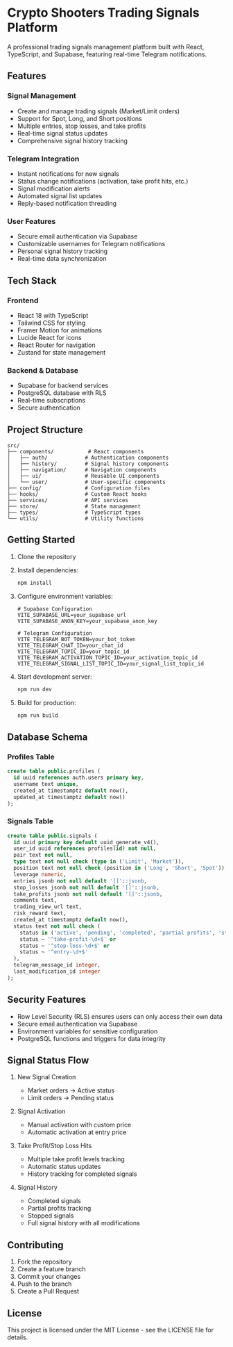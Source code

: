 # Crypto Shooters Trading Signals Platform

A professional trading signals management platform built with React, TypeScript, and Supabase, featuring real-time Telegram notifications.

## Features

### Signal Management
- Create and manage trading signals (Market/Limit orders)
- Support for Spot, Long, and Short positions
- Multiple entries, stop losses, and take profits
- Real-time signal status updates
- Comprehensive signal history tracking

### Telegram Integration
- Instant notifications for new signals
- Status change notifications (activation, take profit hits, etc.)
- Signal modification alerts
- Automated signal list updates
- Reply-based notification threading

### User Features
- Secure email authentication via Supabase
- Customizable usernames for Telegram notifications
- Personal signal history tracking
- Real-time data synchronization

## Tech Stack

### Frontend
- React 18 with TypeScript
- Tailwind CSS for styling
- Framer Motion for animations
- Lucide React for icons
- React Router for navigation
- Zustand for state management

### Backend & Database
- Supabase for backend services
- PostgreSQL database with RLS
- Real-time subscriptions
- Secure authentication

## Project Structure

```
src/
├── components/           # React components
│   ├── auth/            # Authentication components
│   ├── history/         # Signal history components
│   ├── navigation/      # Navigation components
│   ├── ui/              # Reusable UI components
│   └── user/            # User-specific components
├── config/              # Configuration files
├── hooks/               # Custom React hooks
├── services/            # API services
├── store/               # State management
├── types/               # TypeScript types
└── utils/               # Utility functions
```

## Getting Started

1. Clone the repository
2. Install dependencies:
   ```bash
   npm install
   ```

3. Configure environment variables:
   ```env
   # Supabase Configuration
   VITE_SUPABASE_URL=your_supabase_url
   VITE_SUPABASE_ANON_KEY=your_supabase_anon_key

   # Telegram Configuration
   VITE_TELEGRAM_BOT_TOKEN=your_bot_token
   VITE_TELEGRAM_CHAT_ID=your_chat_id
   VITE_TELEGRAM_TOPIC_ID=your_topic_id
   VITE_TELEGRAM_ACTIVATION_TOPIC_ID=your_activation_topic_id
   VITE_TELEGRAM_SIGNAL_LIST_TOPIC_ID=your_signal_list_topic_id
   ```

4. Start development server:
   ```bash
   npm run dev
   ```

5. Build for production:
   ```bash
   npm run build
   ```

## Database Schema

### Profiles Table
```sql
create table public.profiles (
  id uuid references auth.users primary key,
  username text unique,
  created_at timestamptz default now(),
  updated_at timestamptz default now()
);
```

### Signals Table
```sql
create table public.signals (
  id uuid primary key default uuid_generate_v4(),
  user_id uuid references profiles(id) not null,
  pair text not null,
  type text not null check (type in ('Limit', 'Market')),
  position text not null check (position in ('Long', 'Short', 'Spot')),
  leverage numeric,
  entries jsonb not null default '[]'::jsonb,
  stop_losses jsonb not null default '[]'::jsonb,
  take_profits jsonb not null default '[]'::jsonb,
  comments text,
  trading_view_url text,
  risk_reward text,
  created_at timestamptz default now(),
  status text not null check (
    status in ('active', 'pending', 'completed', 'partial profits', 'stopped') or
    status ~ '^take-profit-\d+$' or
    status ~ '^stop-loss-\d+$' or
    status ~ '^entry-\d+$'
  ),
  telegram_message_id integer,
  last_modification_id integer
);
```

## Security Features

- Row Level Security (RLS) ensures users can only access their own data
- Secure email authentication via Supabase
- Environment variables for sensitive configuration
- PostgreSQL functions and triggers for data integrity

## Signal Status Flow

1. New Signal Creation
   - Market orders → Active status
   - Limit orders → Pending status

2. Signal Activation
   - Manual activation with custom price
   - Automatic activation at entry price

3. Take Profit/Stop Loss Hits
   - Multiple take profit levels tracking
   - Automatic status updates
   - History tracking for completed signals

4. Signal History
   - Completed signals
   - Partial profits tracking
   - Stopped signals
   - Full signal history with all modifications

## Contributing

1. Fork the repository
2. Create a feature branch
3. Commit your changes
4. Push to the branch
5. Create a Pull Request

## License

This project is licensed under the MIT License - see the LICENSE file for details.